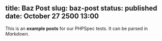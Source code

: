 title: Baz Post
slug: baz-post
status: published
date: October 27 2500 13:00
-------
This is an **example posts** for our PHPSpec tests. It can be parsed in *Markdown*.